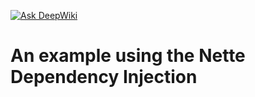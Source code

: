 [![Ask DeepWiki](https://deepwiki.com/badge.svg)](https://deepwiki.com/jeremy-step/nette-di-example)

# An example using the Nette Dependency Injection
